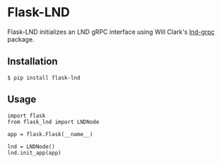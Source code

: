 # Flask-LND

Flask-LND initializes an LND gRPC interface using Will Clark's [lnd-grpc](https://github.com/willcl-ark/lnd_grpc) package.

## Installation

```
$ pip install flask-lnd
```

## Usage

```
import flask
from flask_lnd import LNDNode

app = flask.Flask(__name__)

lnd = LNDNode()
lnd.init_app(app)
```
